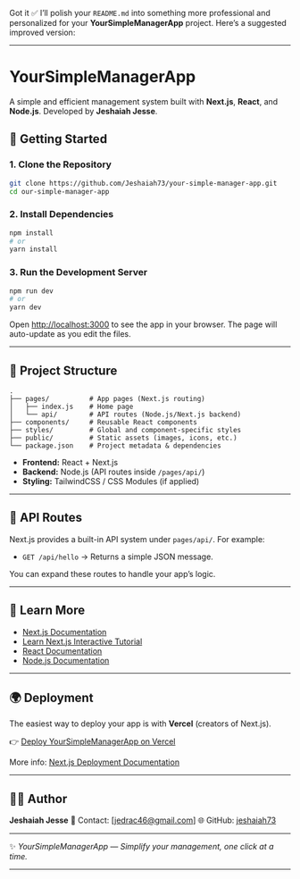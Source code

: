 Got it ✅ I’ll polish your `README.md` into something more professional and personalized for your **YourSimpleManagerApp** project. Here’s a suggested improved version:

---

# YourSimpleManagerApp

A simple and efficient management system built with **Next.js**, **React**, and **Node.js**.
Developed by **Jeshaiah Jesse**.

## 🚀 Getting Started

### 1. Clone the Repository

```bash
git clone https://github.com/Jeshaiah73/your-simple-manager-app.git
cd our-simple-manager-app
```

### 2. Install Dependencies

```bash
npm install
# or
yarn install
```

### 3. Run the Development Server

```bash
npm run dev
# or
yarn dev
```

Open [http://localhost:3000](http://localhost:3000) to see the app in your browser.
The page will auto-update as you edit the files.

---

## 📂 Project Structure

```
.
├── pages/          # App pages (Next.js routing)
│   ├── index.js    # Home page
│   └── api/        # API routes (Node.js/Next.js backend)
├── components/     # Reusable React components
├── styles/         # Global and component-specific styles
├── public/         # Static assets (images, icons, etc.)
└── package.json    # Project metadata & dependencies
```

* **Frontend:** React + Next.js
* **Backend:** Node.js (API routes inside `/pages/api/`)
* **Styling:** TailwindCSS / CSS Modules (if applied)

---

## 🔗 API Routes

Next.js provides a built-in API system under `pages/api/`.
For example:

* `GET /api/hello` → Returns a simple JSON message.

You can expand these routes to handle your app’s logic.

---

## 📖 Learn More

* [Next.js Documentation](https://nextjs.org/docs)
* [Learn Next.js Interactive Tutorial](https://nextjs.org/learn)
* [React Documentation](https://react.dev/)
* [Node.js Documentation](https://nodejs.org/en/docs/)

---

## 🌍 Deployment

The easiest way to deploy your app is with **Vercel** (creators of Next.js).

👉 [Deploy YourSimpleManagerApp on Vercel](https://vercel.com/new?utm_medium=default-template&filter=next.js&utm_source=create-next-app)

More info: [Next.js Deployment Documentation](https://nextjs.org/docs/deployment)

---

## 👨‍💻 Author

**Jeshaiah Jesse**
📧 Contact: \[[jedrac46@gmail.com](mailto:jedrac46@gmail.com)]
🌐 GitHub: [jeshaiah73](https://github.com/jeshaiah73)

---

✨ *YourSimpleManagerApp — Simplify your management, one click at a time.*

---
